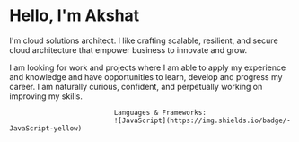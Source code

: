 # Hello, I'm Akshat 
I'm cloud solutions architect. I like crafting scalable, resilient, and secure cloud architecture that empower business to innovate and grow. 

I am looking for work and projects where I am able to apply my experience and knowledge and have opportunities to learn, develop and progress my career. I am naturally curious, confident, and perpetually working on improving my skills. 



                              Languages & Frameworks:
                              ![JavaScript](https://img.shields.io/badge/-JavaScript-yellow)
